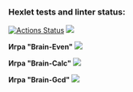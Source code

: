 ### Hexlet tests and linter status:
[![Actions Status](https://github.com/animch/frontend-project-44/workflows/hexlet-check/badge.svg)](https://github.com/animch/frontend-project-44/actions)
<a href="https://codeclimate.com/github/animch/frontend-project-44/maintainability"><img src="https://api.codeclimate.com/v1/badges/818cb50eea7573932210/maintainability" /></a>

<b>Игра "Brain-Even"</b>
<a href="https://asciinema.org/a/yvy09IRE11rQwR6iZgUVEMJjD" target="_blank"><img src="https://asciinema.org/a/yvy09IRE11rQwR6iZgUVEMJjD.svg" /></a>

<b>Игра "Brain-Calc"</b>
<a href="https://asciinema.org/a/qrzHR2bVtleRpQELOu6hqw8c9" target="_blank"><img src="https://asciinema.org/a/qrzHR2bVtleRpQELOu6hqw8c9.svg" /></a>

<b>Игра "Brain-Gcd"</b>
<a href="https://asciinema.org/a/K9vmwkKznK4merW3Hk3lTW8Lq" target="_blank"><img src="https://asciinema.org/a/K9vmwkKznK4merW3Hk3lTW8Lq.svg" /></a>